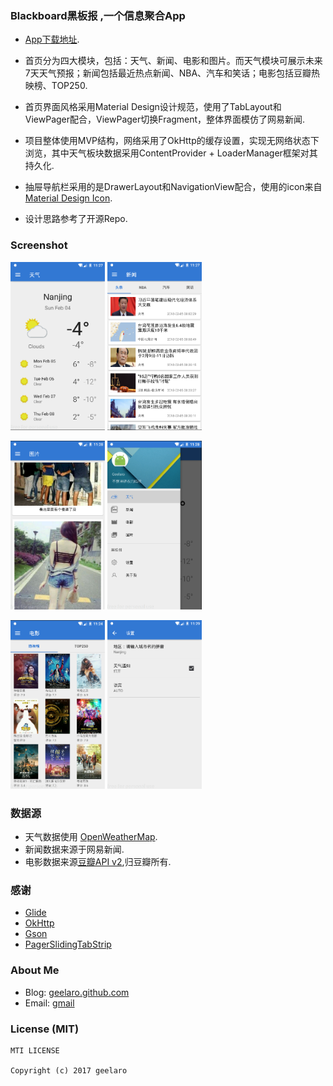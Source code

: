 ### Blackboard黑板报 ,一个信息聚合App

- [App下载地址](https://github.com/geelaro/Blackboard/releases).

- 首页分为四大模块，包括：天气、新闻、电影和图片。而天气模块可展示未来7天天气预报；新闻包括最近热点新闻、NBA、汽车和笑话；电影包括豆瓣热映榜、TOP250.

- 首页界面风格采用Material Design设计规范，使用了TabLayout和ViewPager配合，ViewPager切换Fragment，整体界面模仿了网易新闻.

- 项目整体使用MVP结构，网络采用了OkHttp的缓存设置，实现无网络状态下浏览，其中天气板块数据采用ContentProvider + LoaderManager框架对其持久化.

- 抽屉导航栏采用的是DrawerLayout和NavigationView配合，使用的icon来自[Material Design Icon](https://material.io/icons/).

- 设计思路参考了开源Repo.

### Screenshot

<a href="screenshot/weather.png"><img src="screenshot/weather.png" width="30%"/></a> <a href="screenshot/news.png"><img src="screenshot/news.png" width="30%"/></a>

<a href="screenshot/images.png"><img src="screenshot/images.png" width="30%"/></a> <a href="screenshot/nav.png"><img src="screenshot/nav.png" width="30%"/></a>

<a href="screenshot/movies.png"><img src="screenshot/movies.png" width="30%"/></a> <a href="screenshot/settings.png"><img src="screenshot/settings.png" width="30%"/></a>


### 数据源
- 天气数据使用 [OpenWeatherMap](http://openweathermap.org/).
- 新闻数据来源于网易新闻.
- 电影数据来源[豆瓣API v2](https://developers.douban.com/wiki/?title=api_v2),归豆瓣所有.

### 感谢
- [Glide](https://github.com/bumptech/glide)
- [OkHttp](https://github.com/square/okhttp)
- [Gson](https://github.com/google/gson)
- [PagerSlidingTabStrip](https://github.com/astuetz/PagerSlidingTabStrip)

### About Me
- Blog: [geelaro.github.com](http://geelaro.github.com)
- Email: [gmail](mailto:geelaro.li@gmail.com)

### License (MIT)

```
MTI LICENSE

Copyright (c) 2017 geelaro
```
